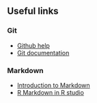 ## Useful links

### Git
- [Github help](https://help.github.com/)
- [Git documentation](http://git-scm.com/doc)

### Markdown
- [Introduction to Markdown](http://daringfireball.net/projects/markdown/basics)
- [R Markdown in R studio](https://support.rstudio.com/hc/en-us/articles/200552086-Using-R-Markdown)

